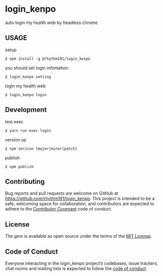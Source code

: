# login_kenpo

auto login my health web by headless chrome

## USAGE

setup

```
$ npm install -g @rhythm191/login_kenpo
```

you should set login infomation.

```
$ login_kenpo setting
```

login my health web

```
$ login_kenpo login
```

## Development

test exec

```
$ yarn run exec login
```

version up

```
$ npm version [major|minor|patch]
```

publish

```
$ npm publish
```

## Contributing

Bug reports and pull requests are welcome on GitHub at https://github.com/rhythm191/login_kenpo. This project is intended to be a safe, welcoming space for collaboration, and contributors are expected to adhere to the [Contributor Covenant](http://contributor-covenant.org) code of conduct.

## License

The gem is available as open source under the terms of the [MIT License](https://opensource.org/licenses/MIT).

## Code of Conduct

Everyone interacting in the login_kenpo project’s codebases, issue trackers, chat rooms and mailing lists is expected to follow the [code of conduct](https://github.com/rhythm191/login_kenpo/blob/master/CODE_OF_CONDUCT.md).
